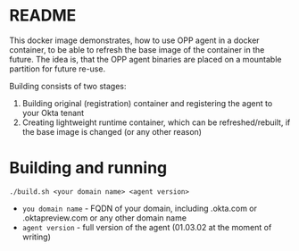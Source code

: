 # README #

This docker image demonstrates, how to use OPP agent in a docker container, to be able to refresh the base image of the container in the future. The idea is, that the OPP agent binaries are placed on a mountable partition for future re-use.

Building consists of two stages:
1. Building original (registration) container and registering the agent to your Okta tenant
2. Creating lightweight runtime container, which can be refreshed/rebuilt, if the base image is changed (or any other reason)

# Building and running 
`./build.sh <your domain name> <agent version>`

* `you domain name` - FQDN of your domain, including .okta.com or .oktapreview.com or any other domain name
* `agent version` - full version of the agent (01.03.02 at the moment of writing)
